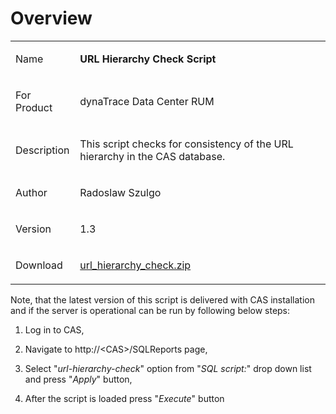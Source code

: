 <html xmlns="http://www.w3.org/1999/xhtml">
<head>
    <title>Overview</title>
    <meta http-equiv="Content-Type" content="text/html; charset=UTF-8"/>
    <meta http-equiv="X-UA-Compatible" content="IE=EmulateIE8" />
    <meta content="Scroll Wiki Publisher" name="generator"/>
    <link type="text/css" rel="stylesheet" href="css/blueprint/liquid.css" media="screen, projection"/>
    <link type="text/css" rel="stylesheet" href="css/blueprint/print.css" media="print"/>
    <link type="text/css" rel="stylesheet" href="css/content-style.css" media="screen, projection, print"/>
    <link type="text/css" rel="stylesheet" href="css/screen.css" media="screen, projection"/>
    <link type="text/css" rel="stylesheet" href="css/print.css" media="print"/>
</head>
<body>
                <h1>Overview</h1>
    <div class="tablewrap">
        <table>
<thead class=" "></thead><tfoot class=" "></tfoot><tbody class=" ">    <tr>
            <td rowspan="1" colspan="1">
        <p>
Name    </p>
            </td>
                <td rowspan="1" colspan="1">
        <p>
<strong class=" ">URL Hierarchy Check Script</strong>    </p>
            </td>
        </tr>
    <tr>
            <td rowspan="1" colspan="1">
        <p>
For Product    </p>
            </td>
                <td rowspan="1" colspan="1">
        <p>
dynaTrace Data Center RUM    </p>
            </td>
        </tr>
    <tr>
            <td rowspan="1" colspan="1">
        <p>
Description    </p>
            </td>
                <td rowspan="1" colspan="1">
        <p>
This script checks for consistency of the URL hierarchy in the CAS database.    </p>
            </td>
        </tr>
    <tr>
            <td rowspan="1" colspan="1">
        <p>
Author    </p>
            </td>
                <td rowspan="1" colspan="1">
        <p>
Radoslaw Szulgo    </p>
            </td>
        </tr>
    <tr>
            <td rowspan="1" colspan="1">
        <p>
Version    </p>
            </td>
                <td rowspan="1" colspan="1">
        <p>
1.3    </p>
            </td>
        </tr>
    <tr>
            <td rowspan="1" colspan="1">
        <p>
Download    </p>
            </td>
                <td rowspan="1" colspan="1">
        <p>
<a href="attachments_102629451_3_url_hierarchy_check.zip">url_hierarchy_check.zip</a>    </p>
            </td>
        </tr>
</tbody>        </table>
            </div>
    <p>
    </p>
    <div class="confbox admonition admonition-info">
    <p>
Note, that the latest version of this script is delivered with CAS installation and if the server is operational can be run by following below steps:    </p>
<ol class=" "><li class=" ">    <p>
Log in to CAS,    </p>
</li><li class=" ">    <p>
Navigate to http://&lt;CAS&gt;/SQLReports page,    </p>
</li><li class=" ">    <p>
Select &quot;<i class=" ">url-hierarchy-check</i>&quot; option from &quot;<i class=" ">SQL script:</i>&quot; drop down list and press &quot;<i class=" ">Apply</i>&quot; button,    </p>
</li><li class=" ">    <p>
After the script is loaded press &quot;<i class=" ">Execute</i>&quot; button    </p>
</li></ol>    </div>
    <p>
    </p>
    <p>
    </p>
            </div>
        </div>
        <div class="footer">
        </div>
    </div>
</body>
</html>
